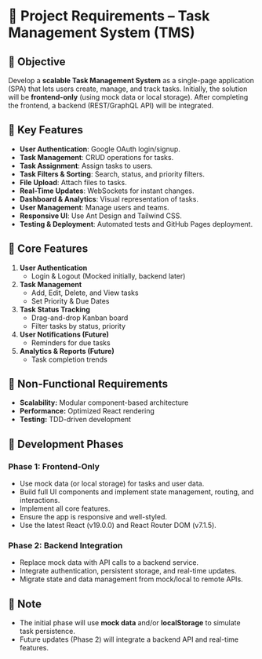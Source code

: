 # 📌 Project Requirements – Task Management System (TMS)

## 🎯 Objective

Develop a **scalable Task Management System** as a single-page application (SPA) that lets users create, manage, and track tasks. Initially, the solution will be **frontend-only** (using mock data or local storage). After completing the frontend, a backend (REST/GraphQL API) will be integrated.

## 🚀 Key Features

- **User Authentication**: Google OAuth login/signup.
- **Task Management**: CRUD operations for tasks.
- **Task Assignment**: Assign tasks to users.
- **Task Filters & Sorting**: Search, status, and priority filters.
- **File Upload**: Attach files to tasks.
- **Real-Time Updates**: WebSockets for instant changes.
- **Dashboard & Analytics**: Visual representation of tasks.
- **User Management**: Manage users and teams.
- **Responsive UI**: Use Ant Design and Tailwind CSS.
- **Testing & Deployment**: Automated tests and GitHub Pages deployment.

## 🎯 Core Features

1. **User Authentication**
   - Login & Logout (Mocked initially, backend later)
2. **Task Management**
   - Add, Edit, Delete, and View tasks
   - Set Priority & Due Dates
3. **Task Status Tracking**
   - Drag-and-drop Kanban board
   - Filter tasks by status, priority
4. **User Notifications (Future)**
   - Reminders for due tasks
5. **Analytics & Reports (Future)**
   - Task completion trends

## 📌 Non-Functional Requirements

- **Scalability:** Modular component-based architecture
- **Performance:** Optimized React rendering
- **Testing:** TDD-driven development

## 🚀 Development Phases

### Phase 1: Frontend-Only

- Use mock data (or local storage) for tasks and user data.
- Build full UI components and implement state management, routing, and interactions.
- Implement all core features.
- Ensure the app is responsive and well-styled.
- Use the latest React (v19.0.0) and React Router DOM (v7.1.5).

### Phase 2: Backend Integration

- Replace mock data with API calls to a backend service.
- Integrate authentication, persistent storage, and real-time updates.
- Migrate state and data management from mock/local to remote APIs.

<!-- ## 📂 Folder Structure
📂 tms
┣ 📂 src
┃ ┣ 📂 components
┃ ┃ ┣ 📜 TaskList.js
┃ ┃ ┣ 📜 TaskForm.js
┃ ┣ 📂 pages
┃ ┃ ┣ 📜 Dashboard.js
┃ ┃ ┣ 📜 Login.js
┃ ┣ 📂 context
┃ ┃ ┣ 📜 AuthContext.js
┃ ┣ 📂 services
┃ ┃ ┣ 📜 api.js
┃ ┃ ┣ 📜 websocket.js
┃ ┣ 📜 App.js
┣ 📜 package.json
┣ 📜 index.js

tms/
├── docs/
│ ├── 01_Requirements.md
│ ├── 02_Screens.md
│ ├── 03_Features.md
│ ├── 04_Technical_Stack.md
│ ├── 05_Development_Plan.md
│ ├── 06_Testing_Strategy.md
│ └── 07_Deployment.md
├── public/
└── src/
├── components/
├── context/
├── pages/
├── services/
├── App.js
└── index.js -->

## 📝 Note

- The initial phase will use **mock data** and/or **localStorage** to simulate task persistence.
- Future updates (Phase 2) will integrate a backend API and real-time features.
